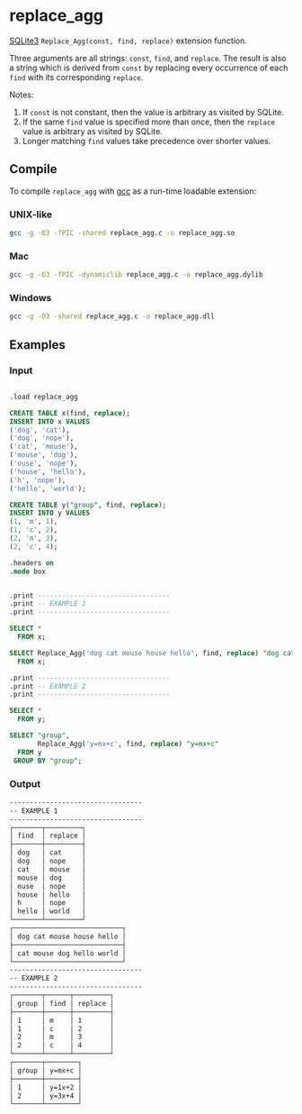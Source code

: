
# replace_agg

[SQLite3](https://www.sqlite.org/) `Replace_Agg(const, find, replace)` extension function.

Three arguments are all strings: `const`, `find`, and `replace`. The result is also a string which is derived from `const` by replacing every occurrence of each `find` with its corresponding `replace`.

Notes:
1. If `const` is not constant, then the value is arbitrary as visited by SQLite.
2. If the same `find` value is specified more than once, then the `replace` value is arbitrary as visited by SQLite.
3. Longer matching `find` values take precedence over shorter values.

## Compile

To compile `replace_agg` with [gcc](https://gcc.gnu.org/) as a run-time loadable extension:

### UNIX-like
```bash
gcc -g -O3 -fPIC -shared replace_agg.c -o replace_agg.so
```

### Mac
```bash
gcc -g -O3 -fPIC -dynamiclib replace_agg.c -o replace_agg.dylib
```

### Windows
```bash
gcc -g -O3 -shared replace_agg.c -o replace_agg.dll
```
## Examples

### Input

```sql

.load replace_agg

CREATE TABLE x(find, replace);
INSERT INTO x VALUES 
('dog', 'cat'),
('dog', 'nope'),
('cat', 'mouse'),
('mouse', 'dog'),
('ouse', 'nope'),
('house', 'hello'),
('h', 'nope'),
('hello', 'world');

CREATE TABLE y("group", find, replace);
INSERT INTO y VALUES 
(1, 'm', 1),
(1, 'c', 2),
(2, 'm', 3),
(2, 'c', 4);

.headers on
.mode box


.print ---------------------------------
.print -- EXAMPLE 1
.print ---------------------------------

SELECT *
  FROM x;

SELECT Replace_Agg('dog cat mouse house hello', find, replace) "dog cat mouse house hello"
  FROM x;

.print ---------------------------------
.print -- EXAMPLE 2
.print ---------------------------------

SELECT *
  FROM y;

SELECT "group",
       Replace_Agg('y=mx+c', find, replace) "y=mx+c"
  FROM y
 GROUP BY "group";
```

### Output
```bash
---------------------------------
-- EXAMPLE 1
---------------------------------
┌───────┬─────────┐
│ find  │ replace │
├───────┼─────────┤
│ dog   │ cat     │
│ dog   │ nope    │
│ cat   │ mouse   │
│ mouse │ dog     │
│ ouse  │ nope    │
│ house │ hello   │
│ h     │ nope    │
│ hello │ world   │
└───────┴─────────┘
┌───────────────────────────┐
│ dog cat mouse house hello │
├───────────────────────────┤
│ cat mouse dog hello world │
└───────────────────────────┘
---------------------------------
-- EXAMPLE 2
---------------------------------
┌───────┬──────┬─────────┐
│ group │ find │ replace │
├───────┼──────┼─────────┤
│ 1     │ m    │ 1       │
│ 1     │ c    │ 2       │
│ 2     │ m    │ 3       │
│ 2     │ c    │ 4       │
└───────┴──────┴─────────┘
┌───────┬────────┐
│ group │ y=mx+c │
├───────┼────────┤
│ 1     │ y=1x+2 │
│ 2     │ y=3x+4 │
└───────┴────────┘
```